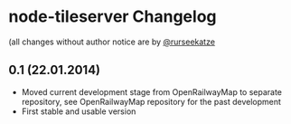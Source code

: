 # node-tileserver Changelog

(all changes without author notice are by [@rurseekatze](https://github.com/rurseekatze)

## 0.1 (22.01.2014)

 * Moved current development stage from OpenRailwayMap to separate repository, see OpenRailwayMap repository for the past development
 * First stable and usable version
